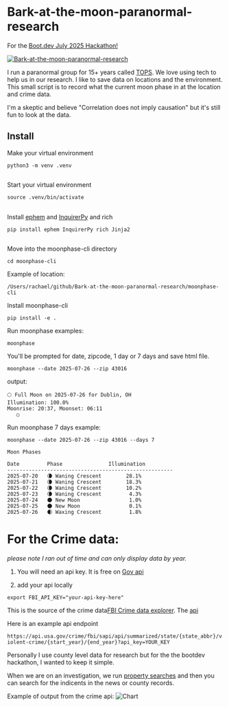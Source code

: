 # Bark-at-the-moon-paranormal-research
For the [Boot.dev July 2025 Hackathon!](https://blog.boot.dev/news/hackathon-2025/)

[![Bark-at-the-moon-paranormal-research](http://img.youtube.com/vi/D_IhfJpjxl8/0.jpg)](http://www.youtube.com/watch?v=D_IhfJpjxl8 "Bark-at-the-moon-paranormal-research")




I run a paranormal group for 15+ years called [TOPS](http://www.tennesseeohioparanormalsociety.com/).  We love using tech to help us in our research.  I like to save data
on locations and the environment.    This small script is to record what the current moon phase in at the location and crime data.  


I'm a skeptic and believe "Correlation does not imply causation" but it's still fun to look at the data. 




## Install

Make your virtual environment

`python3 -m venv .venv`

##

Start your virtual environment 

`source .venv/bin/activate`

##

Install [ephem](https://rhodesmill.org/pyephem/) and [InquirerPy](https://github.com/CITGuru/InquirerPy) and rich

`pip install ephem InquirerPy rich Jinja2`

##
Move into the moonphase-cli directory 


```
cd moonphase-cli
```

Example of location:

```
/Users/rachael/github/Bark-at-the-moon-paranormal-research/moonphase-cli
```


Install moonphase-cli

```
pip install -e .
```


Run moonphase examples: 

`moonphase`

You'll be prompted for date, zipcode, 1 day or 7 days and save html file. 


`moonphase --date 2025-07-26 --zip 43016`


output: 

```
🌕 Full Moon on 2025-07-26 for Dublin, OH
Illumination: 100.0%
Moonrise: 20:37, Moonset: 06:11
   ○
```



Run moonphase 7 days example: 

`moonphase --date 2025-07-26 --zip 43016 --days 7`


```
Moon Phases

Date         Phase               Illumination
------------------------------------------------------
2025-07-20   🌘 Waning Crescent        28.1%
2025-07-21   🌘 Waning Crescent        18.3%
2025-07-22   🌘 Waning Crescent        10.2%
2025-07-23   🌘 Waning Crescent         4.3%
2025-07-24   🌑 New Moon                1.0%
2025-07-25   🌑 New Moon                0.1%
2025-07-26   🌒 Waxing Crescent         1.8%
```


# For the Crime data:

_please note I ran out of time and can only display data by year._


1. You will need an api key. It is free on [Gov api](https://api.data.gov/signup/)


2. add your api locally

`export FBI_API_KEY="your-api-key-here"`


 This is the source of the crime data[FBI Crime data explorer](https://cde.ucr.cjis.gov/). The [api](https://cde.ucr.cjis.gov/LATEST/webapp/#/pages/docApi)


Here is an example api endpoint

`https://api.usa.gov/crime/fbi/sapi/api/summarized/state/{state_abbr}/violent-crime/{start_year}/{end_year}?api_key=YOUR_KEY`


 Personally I use county level data for research but for the the bootdev hackathon, I wanted to keep it simple. 

 When we are on an investigation, we run [property searches](https://www.tennesseeohioparanormalsociety.com/research-property-search-public-records-by-using-osint/) and then you can search for the indicents in the news or county records. 



 Example of output from the crime api: 
 ![Chart](/docs/images/fbi_api.jpg)